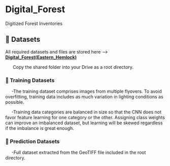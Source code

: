# Digital_Forest
Digitized Forest Inventories

## 📁 Datasets

All required datasets and files are stored here --> [**Digital_Forest(Eastern_Hemlock)**](https://drive.google.com/drive/folders/1v7P8ayvgNeTtqQJLFxYiCn26fgUE1_lM)

&nbsp; &nbsp; &nbsp; Copy the shared folder into your Drive as a root directory. 

### 📁 Training Datasets
&nbsp; &nbsp; &nbsp;-The training dataset comprises images from multiple flyovers. To avoid overfitting, training data includes as much variation in lighting conditions as possible.
   
&nbsp; &nbsp; &nbsp;-Training data categories are balanced in size so that the CNN does not favor feature learning for one category or the other. Assigning class weights can improve an imbalanced dataset, but learning will be skewed regardless if the imbalance is great enough. 
   
### 📁 Prediction Datasets
&nbsp; &nbsp; &nbsp;-Full dataset extracted from the GeoTIFF file included in the root directory. 


